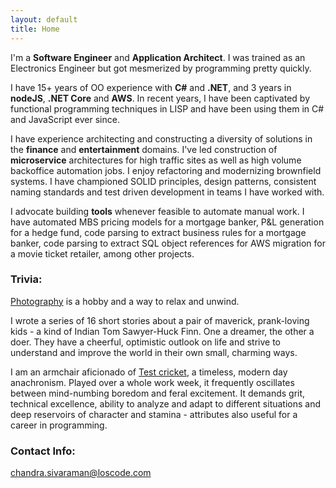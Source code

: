 ```yaml
---
layout: default
title: Home
---
```

I'm a **Software Engineer** and **Application Architect**. I was trained as an Electronics Engineer but got mesmerized by programming pretty quickly.

I have 15+ years of OO experience with **C#** and **.NET**, and 3 years in **nodeJS**, **.NET Core** and **AWS**. In recent years, I have been captivated by functional programming techniques in LISP and have been using them in C# and JavaScript ever since. 

I have experience architecting and constructing a diversity of solutions in the **finance** and **entertainment** domains. I've led construction of **microservice** architectures for high traffic sites as well as high volume backoffice automation jobs. I enjoy refactoring and modernizing brownfield systems. I have championed SOLID principles, design patterns, consistent naming standards and test driven development in teams I have worked with. 

I advocate building **tools** whenever feasible to automate manual work. I have automated MBS pricing models for a mortgage banker, P&L generation for a hedge fund, code parsing to extract business rules for a mortgage banker, code parsing to extract SQL object references for AWS migration for a movie ticket retailer, among other projects. 

### Trivia:
[Photography](https://www.instagram.com/cs31415) is a hobby and a way to relax and unwind. 

I wrote a series of 16 short stories about a pair of maverick, prank-loving kids - a kind of Indian Tom Sawyer-Huck Finn. One a dreamer, the other a doer. They have a cheerful, optimistic outlook on life and strive to understand and improve the world in their own small, charming ways.  

I am an armchair aficionado of [Test cricket](https://en.wikipedia.org/wiki/Test_cricket), a timeless, modern day anachronism. Played over a whole work week, it frequently oscillates between mind-numbing boredom and feral excitement. It demands grit, technical excellence, ability to analyze and adapt to different situations and deep reservoirs of character and stamina - attributes also useful for a career in programming.

### Contact Info:
[chandra.sivaraman@loscode.com](mailto:chandra.sivaraman@loscode.com)